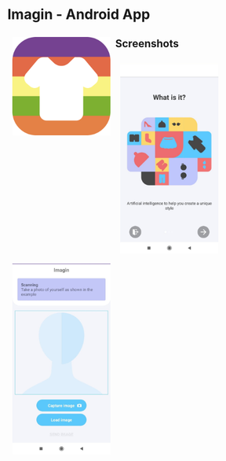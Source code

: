 # Imagin - Android App

<img src="/app/src/main/res/mipmap-hdpi/icon.png" align="left"
width="200" hspace="10" vspace="10">

## Screenshots

[<img src="/screenshots/intro.jpg" align="left"
width="200"
    hspace="10" vspace="10">]("/screenshots/intro.jpg")
[<img src="/screenshots/findimage.jpg" align="center"
width="200"
    hspace="10" vspace="10">]("/screenshots/findimage.jpg")







